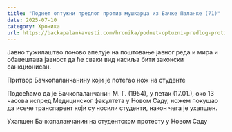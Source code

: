 ```yaml
---
title: "Поднет оптужни предлог против мушкарца из Бачке Паланке (71)"
date: 2025-07-10
category: Хроника
url: https://backapalankavesti.com/hronika/podnet-optuzni-predlog-protiv-muskarca-iz-backe-palanke-71/
---
```


Јавно тужилаштво поново апелује на поштовање јавног реда и мира и обавештава јавност да ће сваки вид насиља бити законски санкционисан.

Притвор Бачкопаланчанину који је потегао нож на студенте

Подсећамо да је Бачкопаланчанин М. Г. (1954), у петак (17.01.), око 13 часова испред Медицинског факултета у Новом Саду, ножем покушао да исече транспарент који су носили студенти, након чега је ухапшен.

Ухапшен Бачкопаланчанин на студентском протесту у Новом Саду
